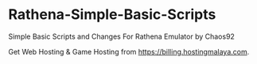# Rathena-Simple-Basic-Scripts
Simple Basic Scripts and Changes For Rathena Emulator by Chaos92

Get Web Hosting & Game Hosting from https://billing.hostingmalaya.com.
